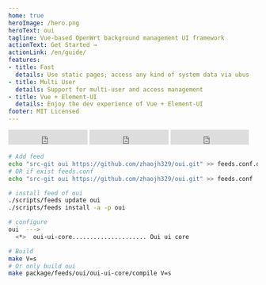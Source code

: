 ```yaml
---
home: true
heroImage: /hero.png
heroText: oui
tagline: Vue-based OpenWrt background management UI framework
actionText: Get Started →
actionLink: /en/guide/
features:
- title: Fast
  details: Use static pages; access any kind of system data via ubus
- title: Multi User
  details: Support for multi-user and access management
- title: Vue + Element-UI
  details: Enjoy the dev experience of Vue + Element-UI
footer: MIT Licensed
---
```


<iframe src="https://ghbtns.com/github-btn.html?user=zhaojh329&repo=oui&type=star&count=true&size=large" frameborder="0" scrolling="0" width="160px" height="30px"></iframe>
<iframe src="https://ghbtns.com/github-btn.html?user=zhaojh329&repo=oui&type=watch&count=true&size=large&v=2" frameborder="0" scrolling="0" width="160px" height="30px"></iframe>
<iframe src="https://ghbtns.com/github-btn.html?user=zhaojh329&repo=oui&type=fork&count=true&size=large" frameborder="0" scrolling="0" width="158px" height="30px"></iframe>

``` bash
# Add feed
echo "src-git oui https://github.com/zhaojh329/oui.git" >> feeds.conf.default
# OR if exist feeds.conf
echo "src-git oui https://github.com/zhaojh329/oui.git" >> feeds.conf

# install feed of oui
./scripts/feeds update oui
./scripts/feeds install -a -p oui

# configure
oui  --->
  <*>  oui-ui-core..................... Oui ui core

# Build
make V=s
# Or only build oui
make package/feeds/oui/oui-ui-core/compile V=s
```
